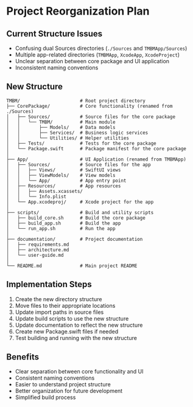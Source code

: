 # Project Reorganization Plan

## Current Structure Issues
- Confusing dual Sources directories (`./Sources` and `TMBMApp/Sources`)
- Multiple app-related directories (`TMBMApp`, `XcodeApp`, `XcodeProject`)
- Unclear separation between core package and UI application
- Inconsistent naming conventions

## New Structure

```
TMBM/                      # Root project directory
├── CorePackage/           # Core functionality (renamed from ./Sources)
│   ├── Sources/           # Source files for the core package
│   │   └── TMBM/          # Main module
│   │       ├── Models/    # Data models
│   │       ├── Services/  # Business logic services
│   │       └── Utilities/ # Helper utilities
│   ├── Tests/             # Tests for the core package
│   └── Package.swift      # Package manifest for the core package
│
├── App/                   # UI Application (renamed from TMBMApp)
│   ├── Sources/           # Source files for the app
│   │   ├── Views/         # SwiftUI views
│   │   ├── ViewModels/    # View models
│   │   └── App/           # App entry point
│   ├── Resources/         # App resources
│   │   ├── Assets.xcassets/
│   │   └── Info.plist
│   └── App.xcodeproj/     # Xcode project for the app
│
├── scripts/               # Build and utility scripts
│   ├── build_core.sh      # Build the core package
│   ├── build_app.sh       # Build the app
│   └── run_app.sh         # Run the app
│
├── documentation/         # Project documentation
│   ├── requirements.md
│   ├── architecture.md
│   └── user-guide.md
│
└── README.md              # Main project README
```

## Implementation Steps

1. Create the new directory structure
2. Move files to their appropriate locations
3. Update import paths in source files
4. Update build scripts to use the new structure
5. Update documentation to reflect the new structure
6. Create new Package.swift files if needed
7. Test building and running with the new structure

## Benefits

- Clear separation between core functionality and UI
- Consistent naming conventions
- Easier to understand project structure
- Better organization for future development
- Simplified build process 